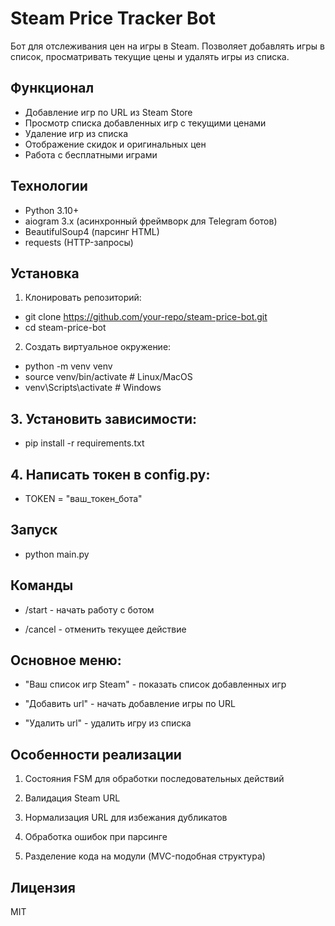 # Steam Price Tracker Bot

Бот для отслеживания цен на игры в Steam. Позволяет добавлять игры в список, просматривать текущие цены и удалять игры из списка.

## Функционал

- Добавление игр по URL из Steam Store
- Просмотр списка добавленных игр с текущими ценами
- Удаление игр из списка
- Отображение скидок и оригинальных цен
- Работа с бесплатными играми

## Технологии

- Python 3.10+
- aiogram 3.x (асинхронный фреймворк для Telegram ботов)
- BeautifulSoup4 (парсинг HTML)
- requests (HTTP-запросы)

## Установка

1. Клонировать репозиторий:

- git clone https://github.com/your-repo/steam-price-bot.git
- cd steam-price-bot

2. Создать виртуальное окружение:

- python -m venv venv
- source venv/bin/activate  # Linux/MacOS
- venv\Scripts\activate  # Windows

## 3. Установить зависимости:

- pip install -r requirements.txt

## 4. Написать токен в config.py:

- TOKEN = "ваш_токен_бота"

## Запуск

- python main.py

## Команды

- /start - начать работу с ботом

- /cancel - отменить текущее действие

## Основное меню:

- "Ваш список игр Steam" - показать список добавленных игр

- "Добавить url" - начать добавление игры по URL

- "Удалить url" - удалить игру из списка

## Особенности реализации
1. Состояния FSM для обработки последовательных действий

2. Валидация Steam URL

3. Нормализация URL для избежания дубликатов

4. Обработка ошибок при парсинге

5. Разделение кода на модули (MVC-подобная структура)

## Лицензия
MIT

